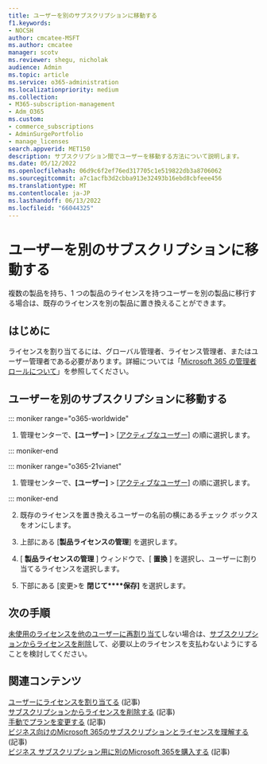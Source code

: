 ```yaml
---
title: ユーザーを別のサブスクリプションに移動する
f1.keywords:
- NOCSH
author: cmcatee-MSFT
ms.author: cmcatee
manager: scotv
ms.reviewer: shegu, nicholak
audience: Admin
ms.topic: article
ms.service: o365-administration
ms.localizationpriority: medium
ms.collection:
- M365-subscription-management
- Adm_O365
ms.custom:
- commerce_subscriptions
- AdminSurgePortfolio
- manage_licenses
search.appverid: MET150
description: サブスクリプション間でユーザーを移動する方法について説明します。
ms.date: 05/12/2022
ms.openlocfilehash: 06d9c6f2ef76ed317705c1e519822db3a8706062
ms.sourcegitcommit: a7c1acfb3d2cbba913e32493b16ebd8cbfeee456
ms.translationtype: MT
ms.contentlocale: ja-JP
ms.lasthandoff: 06/13/2022
ms.locfileid: "66044325"
---
```

# <a name="move-users-to-a-different-subscription"></a>ユーザーを別のサブスクリプションに移動する

複数の製品を持ち、1 つの製品のライセンスを持つユーザーを別の製品に移行する場合は、既存のライセンスを別の製品に置き換えることができます。

## <a name="before-you-begin"></a>はじめに

ライセンスを割り当てるには、グローバル管理者、ライセンス管理者、またはユーザー管理者である必要があります。詳細については「[Microsoft 365 の管理者ロールについて](../../admin/add-users/about-admin-roles.md)」を参照してください。

## <a name="move-users-to-a-different-subscription"></a>ユーザーを別のサブスクリプションに移動する

::: moniker range="o365-worldwide"

1. 管理センターで、**[ユーザー]** \> <a href="https://go.microsoft.com/fwlink/p/?linkid=834822" target="_blank">[アクティブなユーザー]</a> の順に選択します。

::: moniker-end

::: moniker range="o365-21vianet"

 1. 管理センターで、**[ユーザー]** \> <a href="https://go.microsoft.com/fwlink/p/?linkid=850628" target="_blank">[アクティブなユーザー]</a> の順に選択します。

::: moniker-end

2. 既存のライセンスを置き換えるユーザーの名前の横にあるチェック ボックスをオンにします。

3. 上部にある [**製品ライセンスの管理**] を選択します。

4. [ **製品ライセンスの管理** ] ウィンドウで、[ **置換**  ] を選択し、ユーザーに割り当てるライセンスを選択します。

5. 下部にある [変更\>を **閉じて****保存]** を選択します。

## <a name="next-steps"></a>次の手順

[未使用のライセンスを他のユーザーに再割り当て](../../managed-desktop/get-started/assign-licenses.md)しない場合は、[サブスクリプションからライセンスを削除](../../commerce/licenses/buy-licenses.md)して、必要以上のライセンスを支払わないようにすることを検討してください。

## <a name="related-content"></a>関連コンテンツ

[ユーザーにライセンスを割り当てる](../../admin/manage/assign-licenses-to-users.md) (記事)\
[サブスクリプションからライセンスを削除する](../licenses/buy-licenses.md) (記事)\
[手動でプランを変更する](change-plans-manually.md) (記事)\
[ビジネス向けのMicrosoft 365のサブスクリプションとライセンスを理解する](../licenses/subscriptions-and-licenses.md) (記事)\
[ビジネス サブスクリプション用に別のMicrosoft 365を購入する](../try-or-buy-microsoft-365.md) (記事)
